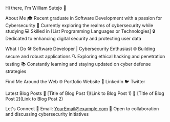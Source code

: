 Hi there, I'm William Sutejo 👋

About Me
🎓 Recent graduate in Software Development with a passion for Cybersecurity
🔭 Currently exploring the realms of cybersecurity while studying
💻 Skilled in [List Programming Languages or Technologies]
🔒 Dedicated to enhancing digital security and protecting user data

What I Do
🛠️ Software Developer | Cybersecurity Enthusiast
🌐 Building secure and robust applications
🔍 Exploring ethical hacking and penetration testing
📚 Constantly learning and staying updated on cyber defense strategies

Find Me Around the Web
🌐 Portfolio Website
📝 LinkedIn
🐦 Twitter

Latest Blog Posts
📕 [Title of Blog Post 1](Link to Blog Post 1)
📗 [Title of Blog Post 2](Link to Blog Post 2)

Let's Connect
📧 Email: YourEmail@example.com
💬 Open to collaboration and discussing cybersecurity initiatives
